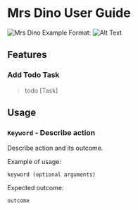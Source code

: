 # Mrs Dino User Guide
![Mrs Dino Example](/Ui.png)
Format: ![Alt Text](url)

## Features 

### Add Todo Task
> todo [Task]

## Usage

### `Keyword` - Describe action

Describe action and its outcome.

Example of usage: 

`keyword (optional arguments)`

Expected outcome:

`outcome`
